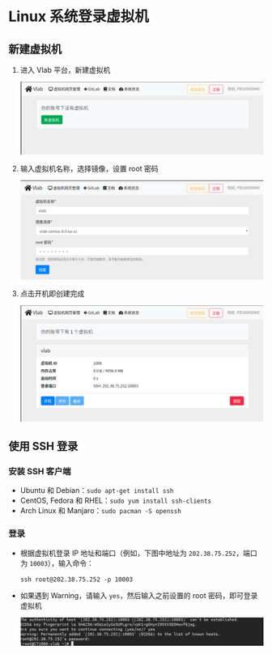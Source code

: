 # Linux 系统登录虚拟机

## 新建虚拟机

1. 进入 Vlab 平台，新建虚拟机

   ![新建虚拟机页面](../images/ssh_1.png)

2. 输入虚拟机名称，选择镜像，设置 root 密码

   ![创建虚拟机页面](../images/ssh_2.png)

3. 点击开机即创建完成

   ![开机](../images/ssh_3.png)

## 使用 SSH 登录

### 安装 SSH 客户端

* Ubuntu 和 Debian：`sudo apt-get install ssh`
* CentOS, Fedora 和 RHEL：`sudo yum install ssh-clients`
* Arch Linux 和 Manjaro：`sudo pacman -S openssh`

### 登录

* 根据虚拟机登录 IP 地址和端口（例如，下图中地址为 `202.38.75.252`，端口为 `10003`），输入命令：

    ```shell
    ssh root@202.38.75.252 -p 10003
    ```

* 如果遇到 Warning，请输入 `yes`，然后输入之前设置的 root 密码，即可登录虚拟机

    ![](../images/ssh_4.png)

